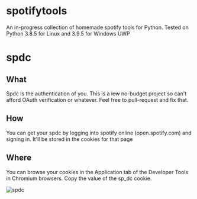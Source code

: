 # spotifytools
An in-progress collection of homemade spotify tools for Python. 
Tested on Python 3.8.5 for Linux and 3.9.5 for Windows UWP


# spdc
## What
Spdc is the authentication of you. This is a ~~low~~ no-budget project so can't afford OAuth verification or whatever.
Feel free to pull-request and fix that.

## How
You can get your spdc by logging into spotify online (open.spotify.com) and signing in.
It'll be stored in the cookies for that page

## Where
You can browse your cookies in the Application tab of the Developer Tools in Chromium browsers.
Copy the value of the sp_dc cookie.

![spdc](https://user-images.githubusercontent.com/31204774/120097003-a1814180-c171-11eb-94b8-e7a512d88d17.png)
